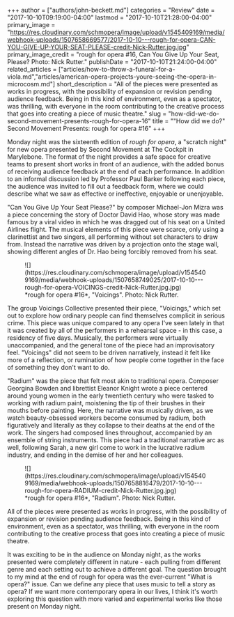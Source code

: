 +++
author = ["authors/john-beckett.md"]
categories = "Review"
date = "2017-10-10T09:19:00-04:00"
lastmod = "2017-10-10T21:28:00-04:00"
primary_image = "https://res.cloudinary.com/schmopera/image/upload/v1545409169/media/webhook-uploads/1507658669577/2017-10-10---rough-for-opera-CAN-YOU-GIVE-UP-YOUR-SEAT-PLEASE-credit-Nick-Rutter.jpg.jpg"
primary_image_credit = "rough for opera #16, Can You Give Up Your Seat, Please? Photo: Nick Rutter."
publishDate = "2017-10-10T21:24:00-04:00"
related_articles = ["articles/how-to-throw-a-funeral-for-a-viola.md","articles/american-opera-projects-youre-seeing-the-opera-in-microcosm.md"]
short_description = "All of the pieces were presented as works in progress, with the possibility of expansion or revision pending audience feedback. Being in this kind of environment, even as a spectator, was thrilling, with everyone in the room contributing to the creative process that goes into creating a piece of music theatre."
slug = "how-did-we-do-second-movement-presents-rough-for-opera-16"
title = "&quot;How did we do?&quot; Second Movement Presents: rough for opera #16"
+++

Monday night was the sixteenth edition of *rough for opera*, a "scratch night" for new opera presented by Second Movement at The Cockpit in Marylebone. The format of the night provides a safe space for creative teams to present short works in front of an audience, with the added bonus of receiving audience feedback at the end of each performance. In addition to an informal discussion led by Professor Paul Barker following each piece, the audience was invited to fill out a feedback form, where we could describe what we saw as effective or ineffective, enjoyable or unenjoyable. 

"Can You Give Up Your Seat Please?" by composer Michael-Jon Mizra was a piece concerning the story of Doctor David Hao, whose story was made famous by a viral video in which he was dragged out of his seat on a United Airlines flight. The musical elements of this piece were scarce, only using a clarinettist and two singers, all performing without set characters to draw from. Instead the narrative was driven by a projection onto the stage wall, showing different angles of Dr. Hao being forcibly removed from his seat.

<figure data-type="image">
![](https://res.cloudinary.com/schmopera/image/upload/v1545409169/media/webhook-uploads/1507658749025/2017-10-10---rough-for-opera-VOICINGS-credit-Nick-Rutter.jpg.jpg)
<figcaption>*rough for opera #16*, "Voicings". Photo: Nick Rutter.</figcaption>
</figure>

The group Voicings Collective presented their piece, "Voicings," which set out to explore how ordinary people can find themselves complicit in serious crime. This piece was unique compared to any opera I've seen lately in that it was created by all of the performers in a rehearsal space - in this case, a residency of five days. Musically, the performers were virtually unaccompanied, and the general tone of the piece had an improvisatory feel. "Voicings" did not seem to be driven narratively, instead it felt like more of a reflection, or rumination of how people come together in the face of something they don't want to do. 

"Radium" was the piece that felt most akin to traditional opera. Composer Georgina Bowden and librettist Eleanor Knight wrote a piece centered around young women in the early twentieth century who were tasked to working with radium paint, moistening the tip of their brushes in their mouths before painting. Here, the narrative was musically driven, as we watch beauty-obsessed workers become consumed by radium, both figuratively and literally as they collapse to their deaths at the end of the work. The singers had composed lines throughout, accompanied by an ensemble of string instruments. This piece had a traditional narrative arc as well, following Sarah, a new girl come to work in the lucrative radium industry, and ending in the demise of her and her colleagues.

<figure data-type="image">
![](https://res.cloudinary.com/schmopera/image/upload/v1545409169/media/webhook-uploads/1507658816479/2017-10-10---rough-for-opera-RADIUM-credit-Nick-Rutter.jpg.jpg)
<figcaption>*rough for opera #16*, "Radium". Photo: Nick Rutter.</figcaption>
</figure>

All of the pieces were presented as works in progress, with the possibility of expansion or revision pending audience feedback. Being in this kind of environment, even as a spectator, was thrilling, with everyone in the room contributing to the creative process that goes into creating a piece of music theatre.

It was exciting to be in the audience on Monday night, as the works presented were completely different in nature - each pulling from different genre and each setting out to achieve a different goal. The question brought to my mind at the end of rough for opera was the ever-current "What is opera?" issue. Can we define any piece that uses music to tell a story as opera? If we want more contemporary opera in our lives, I think it's worth exploring this question with more varied and experimental works like those present on Monday night.
